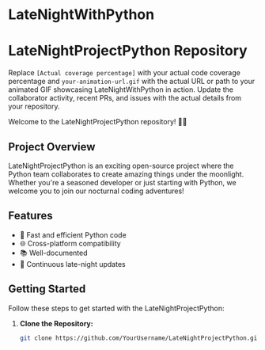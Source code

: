 # LateNightWithPython
# LateNightProjectPython Repository

Replace `[Actual coverage percentage]` with your actual code coverage percentage and `your-animation-url.gif` with the actual URL or path to your animated GIF showcasing LateNightWithPython in action. Update the collaborator activity, recent PRs, and issues with the actual details from your repository.

Welcome to the LateNightProjectPython repository! 🌙🐍

## Project Overview

LateNightProjectPython is an exciting open-source project where the Python team collaborates to create amazing things under the moonlight. Whether you're a seasoned developer or just starting with Python, we welcome you to join our nocturnal coding adventures!

## Features

- 🚀 Fast and efficient Python code
- 🌐 Cross-platform compatibility
- 📚 Well-documented
- 🎉 Continuous late-night updates

## Getting Started

Follow these steps to get started with the LateNightProjectPython:

1. **Clone the Repository:**
   ```bash
   git clone https://github.com/YourUsername/LateNightProjectPython.git
